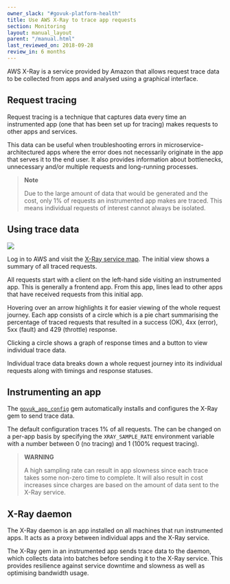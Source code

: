 ```yaml
---
owner_slack: "#govuk-platform-health"
title: Use AWS X-Ray to trace app requests
section: Monitoring
layout: manual_layout
parent: "/manual.html"
last_reviewed_on: 2018-09-28
review_in: 6 months
---
```


AWS X-Ray is a service provided by Amazon that allows request trace data to be collected from apps and analysed using a graphical interface.

## Request tracing

Request tracing is a technique that captures data every time an instrumented app (one that has been set up for tracing) makes requests to other apps and services.

This data can be useful when troubleshooting errors in microservice-architectured apps where the error does not necessarily originate in the app that serves it to the end user. It also provides information about bottlenecks, unnecessary and/or multiple requests and long-running processes.

> **Note**
>
> Due to the large amount of data that would be generated and the cost, only 1% of requests an instrumented app makes are traced. This means individual requests of interest cannot always be isolated.

## Using trace data

![](/manual/images/aws-xray.png)

Log in to AWS and visit the [X-Ray service map](https://eu-west-1.console.aws.amazon.com/xray/home?region=eu-west-1#/service-map). The initial view shows a summary of all traced requests.

All requests start with a client on the left-hand side visiting an instrumented app. This is generally a frontend app. From this app, lines lead to other apps that have received requests from this initial app.

Hovering over an arrow highlights it for easier viewing of the whole request journey. Each app consists of a circle which is a pie chart summarising the percentage of traced requests that resulted in a success (OK), 4xx (error), 5xx (fault) and 429 (throttle) response.

Clicking a circle shows a graph of response times and a button to view individual trace data.

Individual trace data breaks down a whole request journey into its individual requests along with timings and response statuses.

## Instrumenting an app

The [`govuk_app_config`](https://github.com/alphagov/govuk_app_config) gem automatically installs and configures the X-Ray gem to send trace data.

The default configuration traces 1% of all requests. The can be changed on a per-app basis by specifying the `XRAY_SAMPLE_RATE` environment variable with a number between 0 (no tracing) and 1 (100% request tracing).

> **WARNING**
>
> A high sampling rate can result in app slowness since each trace takes some non-zero time to complete. It will also result in cost increases since charges are based on the amount of data sent to the X-Ray service.

## X-Ray daemon

The X-Ray daemon is an app installed on all machines that run instrumented apps. It acts as a proxy between individual apps and the X-Ray service.

The X-Ray gem in an instrumented app sends trace data to the daemon, which collects data into batches before sending it to the X-Ray service. This provides resilience against service downtime and slowness as well as optimising bandwidth usage.
